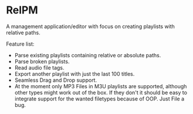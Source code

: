 RelPM
=====

A management application/editor with focus on creating playlists with relative paths.

Feature list:
* Parse existing playlists containing relative or absolute paths.
* Parse broken playlists.
* Read audio file tags.
* Export another playlist with just the last 100 titles.
* Seamless Drag and Drop support.
* At the moment only MP3 Files in M3U playlists are supported, although other types might work out of the box. If they don't it should be easy to integrate support for the wanted filetypes because of OOP. Just File a bug.
